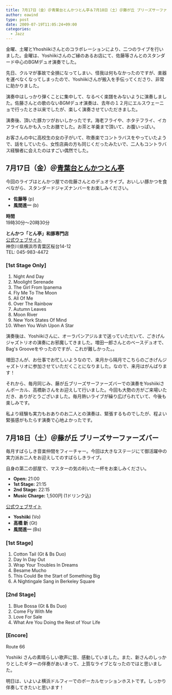 ```yaml
---
title: 7月17日（金）＠青葉台とんかつとん亭＆7月18日（土）＠藤が丘 ブリーズサーファーズバー
author: eawind
type: post
date: 2009-07-19T11:05:24+09:00
categories:
  - Jazz
---
```

金曜、土曜とYhoshiikiさんとのコラボレーションにより、二つのライブを行いました。金曜は、Yoshiikiさんのご縁のあるお店にて、佐藤等さんとのスタンダード中心のBGMデュオ演奏でした。

先日、クルマが事故で全損になってしまい、怪我は何もなかったのですが、楽器を運べなくなってしまったので、Yoshiikiさんが搬入を手伝ってくださり、非常に助かりました。

演奏中はしっかり弾くことに集中して、なるべく楽譜をみないように演奏しました。佐藤さんとの歌のないBGMデュオ演奏は、去年の１２月にエルスウェーニョで行ったとき以来でしたが、楽しく演奏させていただきました。

演奏後、頂いた豚カツがおいしかったです。海老フライや、ホタテフライ、イカフライなんかも入ったお膳でした。お茶と羊羹まで頂いて、お腹いっぱい。

お客さんの中に高校生の女の子がいて、吹奏楽でコントラバスをやっていたようで、話をしていたら、女性店員の方も同じくだったみたいで、二人もコントラバス経験者に会えたのはすごい偶然でした。

## **7月17日（金）＠[青葉台とんかつとん亭](http://www.tontei.net/)**
今回のライブはとんかつ屋での佐藤さんとのデュオライブ。おいしい豚かつを食べながら、スタンダードジャズナンバーをお楽しみください。

- **佐藤等** (p)
- **風間進一** (b)

**時間**  
19時30分〜20時30分

**とんかつ「とん亭」和豚専門店**  
[公式ウェブサイト](http://www.tontei.net/)  
神奈川県横浜市青葉区桜台14-12  
TEL: 045-983-4472

### [1st Stage Only]
1. Night And Day  
2. Moolight Serenade  
3. The Girl From Ipanema  
4. Fly Me To The Moon  
5. All Of Me  
6. Over The Rainbow  
7. Autumn Leaves  
8. Moon River  
9. New York States Of Mind  
10. When You Wish Upon A Star

演奏後は、Yoshiikiさんに、オーラパンアジルまで送っていただいて、ごきげんジャズトリオの演奏にお邪魔してきました。増田一郎さんとのベースデュオで、Bag's Grooveをやったのですが、これが難しかった。。

増田さんが、お仕事でお忙しいようなので、来月から隔月でこちらのごきげんジャズトリオに参加させていただくことになりました。なので、来月はがんばります！

それから、毎月同じみ、藤が丘ブリーズサーファーズバーでの演奏をYoshiikiさんボーカル、高橋新さんをお迎えして行いました。今回も大勢の方がご来場いただき、ありがとうございました。毎月熱いライブが繰り広げられていて、今後も楽しみです。

私より経験も実力もおありのお二人との演奏は、緊張するものでしたが、程よい緊張感がもたらす演奏で心地よかったです。

## **7月18日（土）＠藤が丘 ブリーズサーファーズバー**
毎月すばらしき音楽仲間をフィーチャー。今回は大きなステージにて御活躍中の実力派お二人をお迎えしてのすばらしきライブ。

自身の第二の部屋で、マスターの気の利いた一杯をお楽しみください。

- **Open:** 21:00  
- **1st Stage:** 21:15  
- **2nd Stage:** 22:15  
- **Music Charge:** 1,500円 (1ドリンク込)

[公式ウェブサイト](http://www.eawind.net/breeze_surfer_bar/)

- **Yoshiiki** (Vo)  
- **高橋 新** (Gt)  
- **風間進一** (Bs)

### [1st Stage]
1. Cotton Tail (Gt & Bs Duo)  
2. Day In Day Out  
3. Wrap Your Troubles In Dreams  
4. Besame Mucho  
5. This Could Be the Start of Something Big  
6. A Nightingale Sang in Berkeley Square

### [2nd Stage]
1. Blue Bossa (Gt & Bs Duo)  
2. Come Fly With Me  
3. Love For Sale  
4. What Are You Doing the Rest of Your Life

### [Encore]  
Route 66

Yoshiiki さんの素晴らしい歌声に皆、感動していました。また、新さんのしっかりとしたギターの伴奏があいまって、上質なライブとなったのではと思いました。

明日は、いよいよ横浜ドルフィーでのボーカルセッションホストです。しっかり伴奏してきたいと思います！
